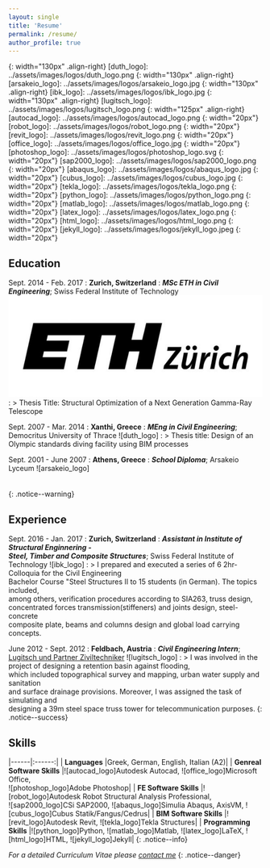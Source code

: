 ```yaml
---
layout: single
title: 'Resume'
permalink: /resume/
author_profile: true
---
```

[eth_logo]: ../assets/images/logos/eth_logo.jpg
{: width="130px" .align-right}
[duth_logo]: ../assets/images/logos/duth_logo.png
{: width="130px" .align-right}
[arsakeio_logo]: ../assets/images/logos/arsakeio_logo.jpg
{: width="130px" .align-right}
[ibk_logo]: ../assets/images/logos/ibk_logo.jpg
{: width="130px" .align-right}
[lugitsch_logo]: ../assets/images/logos/lugitsch_logo.png
{: width="125px" .align-right}
[autocad_logo]: ../assets/images/logos/autocad_logo.png
{: width="20px"}
[robot_logo]: ../assets/images/logos/robot_logo.png
{: width="20px"}
[revit_logo]: ../assets/images/logos/revit_logo.png
{: width="20px"}
[office_logo]: ../assets/images/logos/office_logo.jpg
{: width="20px"}
[photoshop_logo]: ../assets/images/logos/photoshop_logo.svg
{: width="20px"}
[sap2000_logo]: ../assets/images/logos/sap2000_logo.png
{: width="20px"}
[abaqus_logo]: ../assets/images/logos/abaqus_logo.jpg
{: width="20px"}
[cubus_logo]: ../assets/images/logos/cubus_logo.jpg
{: width="20px"}
[tekla_logo]: ../assets/images/logos/tekla_logo.png
{: width="20px"}
[python_logo]: ../assets/images/logos/python_logo.png
{: width="20px"}
[matlab_logo]: ../assets/images/logos/matlab_logo.png
{: width="20px"}
[latex_logo]: ../assets/images/logos/latex_logo.png
{: width="20px"}
[html_logo]: ../assets/images/logos/html_logo.png
{: width="20px"}
[jekyll_logo]: ../assets/images/logos/jekyll_logo.jpeg
{: width="20px"}

Education
---------

Sept. 2014 - Feb. 2017
  : **Zurich, Switzerland**
  : ***MSc ETH in Civil Engineering***; Swiss Federal Institute of Technology ![eth_logo]
  : > Thesis Title: Structural Optimization of a Next Generation Gamma-Ray Telescope

Sept. 2007 - Mar. 2014
  : **Xanthi, Greece**
  : ***MEng in Civil Engineering***; Democritus University of Thrace ![duth_logo]
  : > Thesis title: Design of an Olympic standards diving facility using BIM processes

Sept. 2001 - June 2007
  : **Athens, Greece**
  : ***School Diploma***; Arsakeio Lyceum ![arsakeio_logo]
  <br>
  <br>
  <br>
  {: .notice--warning}

Experience
----------

Sept. 2016 - Jan. 2017
  : **Zurich, Switzerland**
  : ***Assistant in Institute of Structural Enginnering -<br>Steel, Timber and Composite Structures***; Swiss Federal Institute of Technology ![ibk_logo]
  : > I prepared and executed a series of 6 2hr-Colloquia for the Civil Engineering<br>Bachelor Course "Steel Structures II to 15 students (in German). The topics included,<br>among others, verification procedures according to SIA263, truss design,<br> concentrated forces transmission(stiffeners) and joints design, steel-concrete<br>composite plate, beams and columns design and global load carrying concepts.  

June 2012 - Sept. 2012
  : **Feldbach, Austria**
  : ***Civil Engineering Intern***; [Lugitsch und Partner Ziviltechniker](http://www.zt.lugitsch.at/cms/) ![lugitsch_logo]
  : > I was involved in the project of designing a retention basin against flooding,<br>which included topographical survey and mapping, urban water supply and sanitation<br>and surface drainage provisions. Moreover, I was assigned the task of simulating and<br>designing a 39m steel space truss tower for telecommunication purposes.
  {: .notice--success}

Skills
----------

|------|:------:|
| **Languages** |Greek, German, English, Italian (A2)|
| **Genreal Software Skills** |![autocad_logo]Autodesk Autocad, ![office_logo]Microsoft Office,<br>![photoshop_logo]Adobe Photoshop|
| **FE Software Skills** |![robot_logo]Autodesk Robot Structural Analysis Professional,<br>![sap2000_logo]CSi SAP2000, ![abaqus_logo]Simulia Abaqus, AxisVM, ![cubus_logo]Cubus Statik/Fangus/Cedrus|
| **BIM Software Skills** |![revit_logo]Autodesk Revit, ![tekla_logo]Tekla Structures|
| **Programming Skills** |![python_logo]Python, ![matlab_logo]Matlab, ![latex_logo]LaTeX, ![html_logo]HTML, ![jekyll_logo]Jekyll|
{: .notice--info}

*For a detailed Curriculum Vitae please [contact me](mailto:spirosdag@gmail.com)*
{: .notice--danger}
